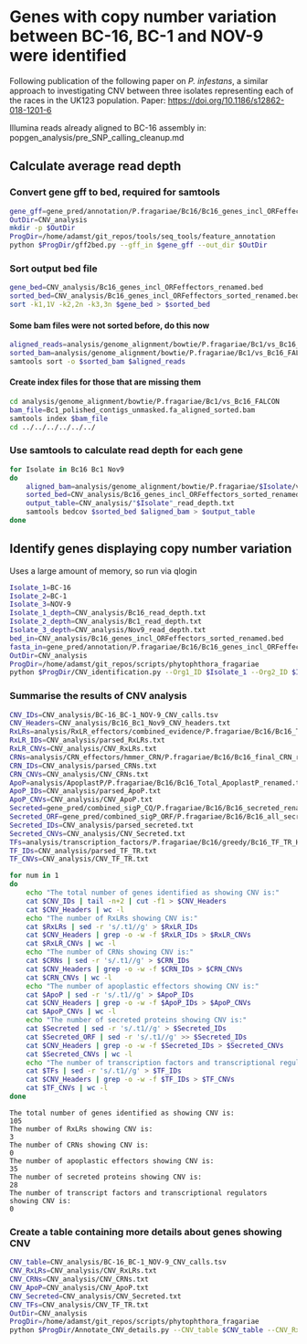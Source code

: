 # Genes with copy number variation between BC-16, BC-1 and NOV-9 were identified

Following publication of the following paper on *P. infestans*, a similar
approach to investigating CNV between three isolates representing each of the
races in the UK123 population.
Paper: https://doi.org/10.1186/s12862-018-1201-6

Illumina reads already aligned to BC-16 assembly in:
popgen_analysis/pre_SNP_calling_cleanup.md

## Calculate average read depth

### Convert gene gff to bed, required for samtools

```bash
gene_gff=gene_pred/annotation/P.fragariae/Bc16/Bc16_genes_incl_ORFeffectors_renamed.gff3
OutDir=CNV_analysis
mkdir -p $OutDir
ProgDir=/home/adamst/git_repos/tools/seq_tools/feature_annotation
python $ProgDir/gff2bed.py --gff_in $gene_gff --out_dir $OutDir
```

### Sort output bed file

```bash
gene_bed=CNV_analysis/Bc16_genes_incl_ORFeffectors_renamed.bed
sorted_bed=CNV_analysis/Bc16_genes_incl_ORFeffectors_sorted_renamed.bed
sort -k1,1V -k2,2n -k3,3n $gene_bed > $sorted_bed
```

#### Some bam files were not sorted before, do this now

```bash
aligned_reads=analysis/genome_alignment/bowtie/P.fragariae/Bc1/vs_Bc16_FALCON/Bc1_polished_contigs_unmasked.fa_aligned.sam
sorted_bam=analysis/genome_alignment/bowtie/P.fragariae/Bc1/vs_Bc16_FALCON/Bc1_polished_contigs_unmasked.fa_aligned_sorted.bam
samtools sort -o $sorted_bam $aligned_reads
```

#### Create index files for those that are missing them

```bash
cd analysis/genome_alignment/bowtie/P.fragariae/Bc1/vs_Bc16_FALCON
bam_file=Bc1_polished_contigs_unmasked.fa_aligned_sorted.bam
samtools index $bam_file
cd ../../../../../../
```

### Use samtools to calculate read depth for each gene

```bash
for Isolate in Bc16 Bc1 Nov9
do
    aligned_bam=analysis/genome_alignment/bowtie/P.fragariae/$Isolate/vs_Bc16_FALCON/"$Isolate"_polished_contigs_unmasked.fa_aligned_sorted.bam
    sorted_bed=CNV_analysis/Bc16_genes_incl_ORFeffectors_sorted_renamed.bed
    output_table=CNV_analysis/"$Isolate"_read_depth.txt
    samtools bedcov $sorted_bed $aligned_bam > $output_table
done
```

## Identify genes displaying copy number variation

Uses a large amount of memory, so run via qlogin

```bash
Isolate_1=BC-16
Isolate_2=BC-1
Isolate_3=NOV-9
Isolate_1_depth=CNV_analysis/Bc16_read_depth.txt
Isolate_2_depth=CNV_analysis/Bc1_read_depth.txt
Isolate_3_depth=CNV_analysis/Nov9_read_depth.txt
bed_in=CNV_analysis/Bc16_genes_incl_ORFeffectors_sorted_renamed.bed
fasta_in=gene_pred/annotation/P.fragariae/Bc16/Bc16_genes_incl_ORFeffectors_renamed.gene.fasta
OutDir=CNV_analysis
ProgDir=/home/adamst/git_repos/scripts/phytophthora_fragariae
python $ProgDir/CNV_identification.py --Org1_ID $Isolate_1 --Org2_ID $Isolate_2 --Org3_ID $Isolate_3 --Org1_depth $Isolate_1_depth --Org2_depth $Isolate_2_depth --Org3_depth $Isolate_3_depth --gene_bed $bed_in --gene_fasta $fasta_in --OutDir $OutDir
```

### Summarise the results of CNV analysis

```bash
CNV_IDs=CNV_analysis/BC-16_BC-1_NOV-9_CNV_calls.tsv
CNV_Headers=CNV_analysis/Bc16_Bc1_Nov9_CNV_headers.txt
RxLRs=analysis/RxLR_effectors/combined_evidence/P.fragariae/Bc16/Bc16_Total_RxLR_motif_hmm_renamed.txt
RxLR_IDs=CNV_analysis/parsed_RxLRs.txt
RxLR_CNVs=CNV_analysis/CNV_RxLRs.txt
CRNs=analysis/CRN_effectors/hmmer_CRN/P.fragariae/Bc16/Bc16_final_CRN_renamed.txt
CRN_IDs=CNV_analysis/parsed_CRNs.txt
CRN_CNVs=CNV_analysis/CNV_CRNs.txt
ApoP=analysis/ApoplastP/P.fragariae/Bc16/Bc16_Total_ApoplastP_renamed.txt
ApoP_IDs=CNV_analysis/parsed_ApoP.txt
ApoP_CNVs=CNV_analysis/CNV_ApoP.txt
Secreted=gene_pred/combined_sigP_CQ/P.fragariae/Bc16/Bc16_secreted_renamed.txt
Secreted_ORF=gene_pred/combined_sigP_ORF/P.fragariae/Bc16/Bc16_all_secreted_merged_renamed.txt
Secreted_IDs=CNV_analysis/parsed_secreted.txt
Secreted_CNVs=CNV_analysis/CNV_Secreted.txt
TFs=analysis/transcription_factors/P.fragariae/Bc16/greedy/Bc16_TF_TR_Headers.txt
TF_IDs=CNV_analysis/parsed_TF_TR.txt
TF_CNVs=CNV_analysis/CNV_TF_TR.txt

for num in 1
do
    echo "The total number of genes identified as showing CNV is:"
    cat $CNV_IDs | tail -n+2 | cut -f1 > $CNV_Headers
    cat $CNV_Headers | wc -l
    echo "The number of RxLRs showing CNV is:"
    cat $RxLRs | sed -r 's/.t1//g' > $RxLR_IDs
    cat $CNV_Headers | grep -o -w -f $RxLR_IDs > $RxLR_CNVs
    cat $RxLR_CNVs | wc -l
    echo "The number of CRNs showing CNV is:"
    cat $CRNs | sed -r 's/.t1//g' > $CRN_IDs
    cat $CNV_Headers | grep -o -w -f $CRN_IDs > $CRN_CNVs
    cat $CRN_CNVs | wc -l
    echo "The number of apoplastic effectors showing CNV is:"
    cat $ApoP | sed -r 's/.t1//g' > $ApoP_IDs
    cat $CNV_Headers | grep -o -w -f $ApoP_IDs > $ApoP_CNVs
    cat $ApoP_CNVs | wc -l
    echo "The number of secreted proteins showing CNV is:"
    cat $Secreted | sed -r 's/.t1//g' > $Secreted_IDs
    cat $Secreted_ORF | sed -r 's/.t1//g' >> $Secreted_IDs
    cat $CNV_Headers | grep -o -w -f $Secreted_IDs > $Secreted_CNVs
    cat $Secreted_CNVs | wc -l
    echo "The number of transcription factors and transcriptional regulators showing CNV is:"
    cat $TFs | sed -r 's/.t1//g' > $TF_IDs
    cat $CNV_Headers | grep -o -w -f $TF_IDs > $TF_CNVs
    cat $TF_CNVs | wc -l
done
```

```
The total number of genes identified as showing CNV is:
105
The number of RxLRs showing CNV is:
3
The number of CRNs showing CNV is:
0
The number of apoplastic effectors showing CNV is:
35
The number of secreted proteins showing CNV is:
28
The number of transcript factors and transcriptional regulators showing CNV is:
0
```

### Create a table containing more details about genes showing CNV

```bash
CNV_table=CNV_analysis/BC-16_BC-1_NOV-9_CNV_calls.tsv
CNV_RxLRs=CNV_analysis/CNV_RxLRs.txt
CNV_CRNs=CNV_analysis/CNV_CRNs.txt
CNV_ApoP=CNV_analysis/CNV_ApoP.txt
CNV_Secreted=CNV_analysis/CNV_Secreted.txt
CNV_TFs=CNV_analysis/CNV_TF_TR.txt
OutDir=CNV_analysis
ProgDir=/home/adamst/git_repos/scripts/phytophthora_fragariae
python $ProgDir/Annotate_CNV_details.py --CNV_table $CNV_table --CNV_RxLRs $CNV_RxLRs --CNV_CRNs $CNV_CRNs --CNV_ApoP $CNV_ApoP --CNV_Sec $CNV_Secreted --CNV_TFs $CNV_TFs --OutDir $OutDir
```
